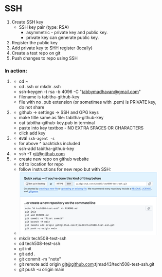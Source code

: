 # SSH

1. Create SSH key
   - SSH key pair (type: RSA)
     - asymmetric - private key and public key.
     - private key can generate public key.
2. Register the public key
3. Add private key to SHH register (locally)
4. Create a test repo on git
5. Push changes to repo using SSH


### In action:

1. - cd ~
   - cd .ssh or mkdir .ssh
   - ssh-keygen -t rsa -b 4096 -C "tabbymadhavan@gmail.com"
   - filename is tabitha-github-key
   - file with no .pub extension (or sometimes with .pem) is PRIVATE key, do not share
2. - github -> settings -> SSH and GPG keys
   - make title same as file: tabitha-github-key
   - cat tabitha-github-key.pub in terminal
   - paste into key textbox - NO EXTRA SPACES OR CHARACTERS
   - click add key
3. - eval `ssh-agent -s`
   - for above ^ backticks included
   - ssh-add tabitha-github-key
4. - ssh -T git@github.com
5. - create new repo on github website
   - cd to location for repo
   - follow instructions for new repo but with SSH:
   - ![newRepo](newrepo.png)
   - mkdir tech508-test-ssh
   - cd tech508-test-ssh
   - git init
   - git add .
   - git commit -m "note"
   - git remote add origin git@github.com:tjmad43/tech508-test-ssh.git
   - git push -u origin main